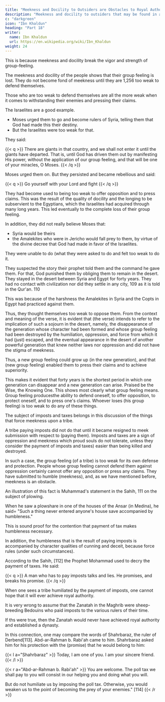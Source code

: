```yaml
---
title: "Meekness and Docility to Outsiders are Obstacles to Royal Authority"
description: "Meekness and docility to outsiders that may be found in a tribe are obstacles to royal authority"
c: "darkgreen"
icon: "Ibn Khaldun"
heading: "Part 18"
writer:
  name: Ibn Khaldun
  url: https://en.wikipedia.org/wiki/Ibn_Khaldun
weight: 24
---
```




This is because meekness and docility break the vigor and strength of group-feeling. 

The meekness and docility of the people shows that their group feeling is lost. They do not become fond of meekness until they are 1,256 too weak to defend themselves. 

Those who are too weak to defend themselves are all the more weak when it comes to withstanding their enemies and pressing their claims.

The Israelites are a good example.
- Moses urged them to go and become rulers of Syria, telling them that God had made this their destiny. 
- But the Israelites were too weak for that.

They said:

{{< q >}}
There are giants in that country, and we shall not enter it until the giants have departed. <!-- 106 -->That is, until God has driven them out by manifesting His power, without the application of our group feeling, and that will be one of your miracles, O Moses.
{{< /q >}}

Moses urged them on. But they persisted and became rebellious and said:

{{< q >}}
Go yourself with your Lord and fight <!-- 107 -->
{{< /q >}}


<!-- The reason for their attitude was that  -->

They had become used to being too weak to offer opposition and to press claims. <!-- 108  --> This was the result of
the quality of docility and the longing to be subservient to the Egyptians, which the Israelites had acquired through many long years. This led eventually to the complete loss of their group feeling. 

In addition, they did not really believe Moses that:
- Syria would be theirs
- the Amalekites who were in Jericho would fall prey to them, by virtue of the divine decree that God had made in favor of the Israelites. 

They were unable to do (what they were asked to do and felt too weak to do it. 

<!-- They realized that they were too weak to press any claims, because they had acquired the quality of meekness.  -->

They suspected the story their prophet told them and the command he gave them. For that, God punished them by obliging them to remain in the desert. They stayed in the desert between Syria and Egypt for forty years. They had no contact with civilization nor did they settle in any city, 109 as it is told in the Qur'an. 110 

This was because of the harshness the Amalekites in Syria and the Copts in Egypt had practiced against them. 

Thus, they thought themselves too weak to oppose them. From the context and meaning of the verse, it is evident that (the verse) intends to refer to the implication of such a sojourn in the desert, namely, the disappearance of the generation whose character had been formed and whose group feeling had been destroyed by the humiliation, oppression, and force from which it had (just) escaped, and the eventual appearance in the desert of another powerful generation that knew neither laws nor oppression and did not have the stigma of meekness. 

Thus, a new group feeling could grow up (in the new generation), and that (new group feeling) enabled them to press their claims and to achieve superiority. 

This makes it evident that forty years is the shortest period in which one generation can disappear and a new generation can
arise. Praised be the Wise, the Knowing One. This shows most clearly what group feeling means. Group feeling producesthe ability to defend oneself, to offer opposition, to protect oneself, and to press one's claims. Whoever loses (his group feeling) is too weak to do any of these things.

The subject of imposts and taxes belongs in this discussion of the things that force meekness upon a tribe.

A tribe paying imposts did not do that until it became resigned to meek submission with respect to (paying them). Imposts and taxes are a sign of oppression and meekness which proud souls do not tolerate, unless they consider the payment of imposts and taxes) easier than being killed and destroyed. 

In such a case, the group feeling (of a tribe) is too weak for its own defense and protection. People whose group feeling cannot defend them against oppression certainly cannot offer any opposition or press any claims. They have submitted to humble
(meekness), and, as we have mentioned before, meekness is an obstacle.

An illustration of this fact is Muhammad's statement in the Sahih, 111 on the subject of plowing. 

When he saw a plowshare in one of the houses of the Ansar (in Medina), he said= "Such a thing never entered anyone's house save accompanied by humbleness." 

This is sound proof for the contention that payment of tax makes humbleness necessary. 

In addition, the humbleness that is the result of paying imposts is accompanied by character qualities of cunning and deceit, because force rules (under such circumstances). 

According to the Sahih, [112] the Prophet Mohammad used to decry the payment of taxes. He said:

{{< q >}}
A man who has to pay imposts talks and lies. He promises, and breaks his promise.
{{< /q >}}

When one sees a tribe humiliated by the payment of imposts, one cannot hope that it will ever achieve royal authority.

It is very wrong to assume that the Zanatah in the Maghrib were sheep-breeding Bedouins who paid imposts to the various rulers of their time. 

If ths were true, then the Zanatah would never have achieved royal authority and established a dynasty. 

In this connection, one may compare the words of Shahrbaraz, the ruler of Derbend[113].  Abd-ar-Rahman b. Rabi'ah came to him. Shahrbaraz asked him for his protection with the (promise) that he would belong to him: 

{{< l a="Shahrbaraz" >}}
Today, I am one of you. I am your sincere friend.
{{< /l >}}

{{< r a="Abd-ar-Rahman b. Rabi'ah" >}}
You are welcome. The poll tax we shall pay to you will consist in our helping you and doing what you will. 

But do not humiliate us by imposing the poll tax. Otherwise, you would weaken us to the point of becoming the prey of your enemies." [114]
{{< /r >}}
